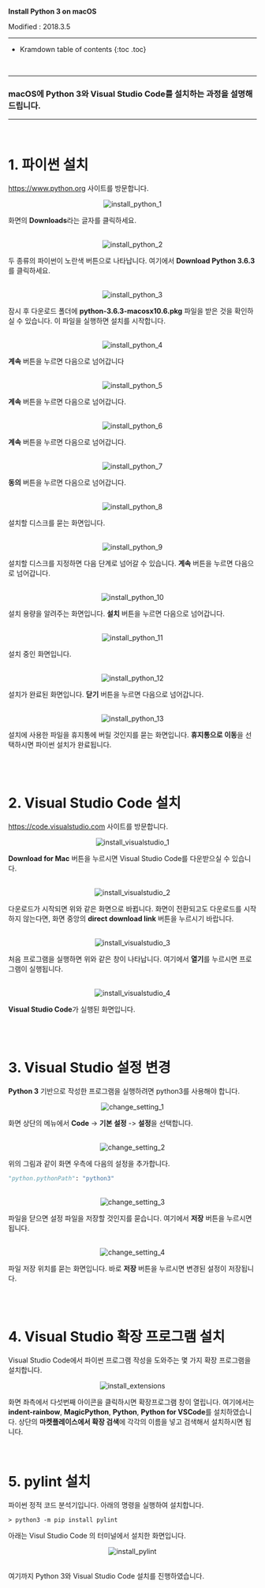 **Install Python 3 on macOS**

Modified : 2018.3.5

---

* Kramdown table of contents
{:toc .toc}

<br>

---

<h3>macOS에 <b>Python 3</b>와 <b>Visual Studio Code</b>를 설치하는 과정을 설명해드립니다.</h3>

---


<br>

# 1. 파이썬 설치

https://www.python.org 사이트를 방문합니다.

<div align="center">
    <img src="1_install_python_1.png" alt="install_python_1">
</div>

화면의 **Downloads**라는 글자를 클릭하세요.
<br>
<br>


<div align="center">
    <img src="1_install_python_2.png" alt="install_python_2">
</div>

두 종류의 파이썬이 노란색 버튼으로 나타납니다. 여기에서 <b>Download Python 3.6.3</b>를 클릭하세요.
<br>
<br>


<div align="center">
    <img src="1_install_python_3.png" alt="install_python_3">
</div>

잠시 후 다운로드 폴더에 <b>python-3.6.3-macosx10.6.pkg</b> 파일을 받은 것을 확인하실 수 있습니다. 이 파일을 실행하면 설치를 시작합니다.
<br>
<br>


<div align="center">
    <img src="1_install_python_4.png" alt="install_python_4">
</div>

<b>계속</b> 버튼을 누르면 다음으로 넘어갑니다
<br>
<br>


<div align="center">
    <img src="1_install_python_5.png" alt="install_python_5">
</div>

<b>계속</b> 버튼을 누르면 다음으로 넘어갑니다.
<br>
<br>


<div align="center">
    <img src="1_install_python_6.png" alt="install_python_6">
</div>

<b>계속</b> 버튼을 누르면 다음으로 넘어갑니다.
<br>
<br>


<div align="center">
    <img src="1_install_python_7.png" alt="install_python_7">
</div>

<b>동의</b> 버튼을 누르면 다음으로 넘어갑니다.
<br>
<br>


<div align="center">
    <img src="1_install_python_8.png" alt="install_python_8">
</div>

설치할 디스크를 묻는 화면입니다.
<br>
<br>


<div align="center">
    <img src="1_install_python_9.png" alt="install_python_9">
</div>

설치할 디스크를 지정하면 다음 단계로 넘어갈 수 있습니다. <b>계속</b> 버튼을 누르면 다음으로 넘어갑니다.
<br>
<br>


<div align="center">
    <img src="1_install_python_10.png" alt="install_python_10">
</div>

설치 용량을 알려주는 화면입니다. <b>설치</b> 버튼을 누르면 다음으로 넘어갑니다.
<br>
<br>


<div align="center">
    <img src="1_install_python_11.png" alt="install_python_11">
</div>

설치 중인 화면입니다.
<br>
<br>


<div align="center">
    <img src="1_install_python_12.png" alt="install_python_12">
</div>

설치가 완료된 화면입니다. <b>닫기</b> 버튼을 누르면 다음으로 넘어갑니다.
<br>
<br>


<div align="center">
    <img src="1_install_python_13.png" alt="install_python_13">
</div>

설치에 사용한 파일을 휴지통에 버릴 것인지를 묻는 화면입니다. <b>휴지통으로 이동</b>을 선택하시면 파이썬 설치가 완료됩니다.
<br>
<br>


<br>


# 2. Visual Studio Code 설치

https://code.visualstudio.com 사이트를 방문합니다.

<div align="center">
    <img src="2_install_visualstudio_1.png" alt="install_visualstudio_1">
</div>

<b>Download for Mac</b> 버튼을 누르시면 Visual Studio Code를 다운받으실 수 있습니다.
<br>
<br>


<div align="center">
    <img src="2_install_visualstudio_2.png" alt="install_visualstudio_2">
</div>

다운로드가 시작되면 위와 같은 화면으로 바뀝니다. 화면이 전환되고도 다운로드를 시작하지 않는다면, 화면 중앙의 <b>direct download link</b> 버튼을 누르시기 바랍니다.
<br>
<br>


<div align="center">
    <img src="2_install_visualstudio_3.png" alt="install_visualstudio_3">
</div>

처음 프로그램을 실행하면 위와 같은 창이 나타납니다. 여기에서 <b>열기</b>를 누르시면 프로그램이 실행됩니다.
<br>
<br>


<div align="center">
    <img src="2_install_visualstudio_4.png" alt="install_visualstudio_4">
</div>

<b>Visual Studio Code</b>가 실행된 화면입니다.
<br>
<br>


<br>


# 3. Visual Studio 설정 변경

**Python 3** 기반으로 작성한 프로그램을 실행하려면 python3를 사용해야 합니다.

<div align="center">
    <img src="3_change_setting_1.png" alt="change_setting_1">
</div>

화면 상단의 메뉴에서 <b>Code</b> -> <b>기본 설정</b> -> <b>설정</b>을 선택합니다.
<br>
<br>


<div align="center">
    <img src="3_change_setting_2.png" alt="change_setting_2">
</div>

위의 그림과 같이 화면 우측에 다음의 설정을 추가합니다.

```python
"python.pythonPath": "python3"
```

<br>

<div align="center">
    <img src="3_change_setting_3.png" alt="change_setting_3">
</div>

파일을 닫으면 설정 파일을 저장할 것인지를 묻습니다. 여기에서 <b>저장</b> 버튼을 누르시면 됩니다.
<br>
<br>


<div align="center">
    <img src="3_change_setting_4.png" alt="change_setting_4">
</div>

파일 저장 위치를 묻는 화면입니다. 바로 <b>저장</b> 버튼을 누르시면 변경된 설정이 저장됩니다.
<br>
<br>


<br>


# 4. Visual Studio 확장 프로그램 설치

Visual Studio Code에서 파이썬 프로그램 작성을 도와주는 몇 가지 확장 프로그램을 설치합니다.

<div align="center">
    <img src="4_install_extensions.png" alt="install_extensions">
</div>

화면 좌측에서 다섯번째 아이콘을 클릭하시면 확장프로그램 창이 열립니다. 여기에서는 <b>indent-rainbow</b>, <b>MagicPython</b>, <b>Python</b>, <b>Python for VSCode</b>를 설치하였습니다. 상단의 <b>마켓플레이스에서 확장 검색</b>에 각각의 이름을 넣고 검색해서 설치하시면 됩니다.


<br>


# 5. pylint 설치

파이썬 정적 코드 분석기입니다. 아래의 명령을 실행하여 설치합니다.

```
> python3 -m pip install pylint
```

아래는 Visul Studio Code 의 터미널에서 설치한 화면입니다.

<div align="center">
    <img src="5_install_pylint.png" alt="install_pylint">
</div>


<br>



여기까지 Python 3와 Visual Studio Code 설치를 진행하였습니다.


<br>
